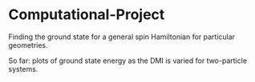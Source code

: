 # Computational-Project
Finding the ground state for a general spin Hamiltonian for particular geometries.

So far: plots of ground state energy as the DMI is varied for two-particle systems. 
